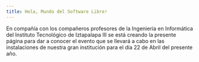 ```yaml
---
title: Hola, Mundo del Software Libre!
---
```

En compañía con los compañeros profesores de la Ingeniería en Informática del Instituto Tecnológico de Iztapalapa III se está creando la presente página para dar a conocer el evento que se llevará a cabo en las instalaciones de nuestra gran institución para el día 22 de Abril del presente año.